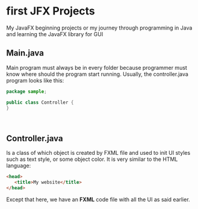 # first JFX Projects
My JavaFX beginning projects or my journey through programming in Java and learning
the JavaFX library for GUI

## Main.java
Main program must always be in every folder because programmer must know where should the
program start running. Usually, the controller.java program looks like this:
```java
package sample;

public class Controller {
}

```

<br>

## Controller.java
Is a class of which object is created by FXML file and used to init UI styles such as text
style, or some object color. It is very similar to the HTML language:

```html
<head>
   <title>My website</title> 
</head>
```


Except that here, we have an **FXML** code file with all the UI as said earlier.
